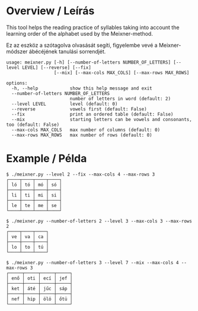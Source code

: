 # Overview / Leírás
This tool helps the reading practice of syllables
taking into account the learning order of the alphabet
used by the Meixner-method.

Ez az eszköz a szótagolva olvasását segíti,
figyelembe vevé a Meixner-módszer ábécéjének tanulási sorrendjét.

```
usage: meixner.py [-h] [--number-of-letters NUMBER_OF_LETTERS] [--level LEVEL] [--reverse] [--fix]
                  [--mix] [--max-cols MAX_COLS] [--max-rows MAX_ROWS]

options:
  -h, --help            show this help message and exit
  --number-of-letters NUMBER_OF_LETTERS
                        number of letters in word (default: 2)
  --level LEVEL         level (default: 0)
  --reverse             vowels first (default: False)
  --fix                 print an ordered table (default: False)
  --mix                 starting letters can be vowels and consonants, too (default: False)
  --max-cols MAX_COLS   max number of columns (default: 0)
  --max-rows MAX_ROWS   max number of rows (default: 0)
```

# Example / Példa
```
$ ./meixner.py --level 2 --fix --max-cols 4 --max-rows 3
┌────┬────┬────┬────┐
│ ló │ tó │ mó │ só │
├────┼────┼────┼────┤
│ li │ ti │ mi │ si │
├────┼────┼────┼────┤
│ le │ te │ me │ se │
└────┴────┴────┴────┘

$ ./meixner.py --number-of-letters 2 --level 3 --max-cols 3 --max-rows 2
┌────┬────┬────┐
│ ve │ va │ ca │
├────┼────┼────┤
│ lo │ to │ tú │
└────┴────┴────┘

$ ./meixner.py --number-of-letters 3 --level 7 --mix --max-cols 4 --max-rows 3
┌─────┬─────┬─────┬─────┐
│ enő │ oti │ ecí │ jef │
├─────┼─────┼─────┼─────┤
│ ket │ áté │ jűc │ sáp │
├─────┼─────┼─────┼─────┤
│ nef │ hip │ ölö │ őtü │
└─────┴─────┴─────┴─────┘
```
